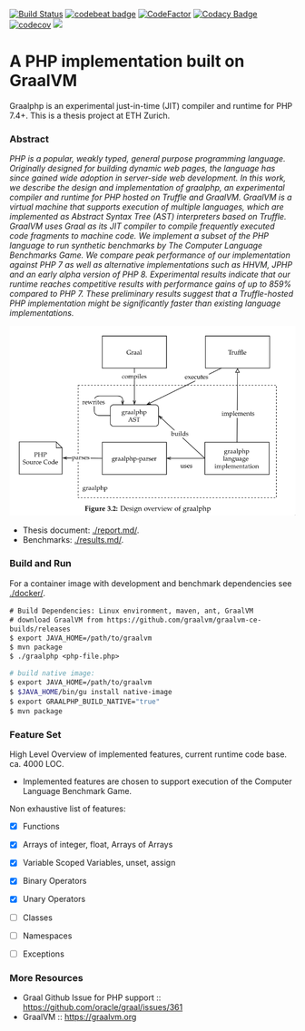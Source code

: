 [![Build Status](https://travis-ci.com/abertschi/graalphp.svg?branch=master)](https://travis-ci.com/abertschi/graalphp)
[![codebeat badge](https://codebeat.co/badges/2fc3ffd8-52b2-493b-a7fd-7f0faebe8c78)](https://codebeat.co/projects/github-com-abertschi-graalphp-master)
[![CodeFactor](https://www.codefactor.io/repository/github/abertschi/graalphp/badge)](https://www.codefactor.io/repository/github/abertschi/graalphp)
[![Codacy Badge](https://api.codacy.com/project/badge/Grade/0f1a558135e241aeb94b650db93ff714)](https://www.codacy.com/manual/abertschi/graalphp?utm_source=github.com&amp;utm_medium=referral&amp;utm_content=abertschi/graalphp&amp;utm_campaign=Badge_Grade)
[![codecov](https://codecov.io/gh/abertschi/graalphp/branch/master/graph/badge.svg)](https://codecov.io/gh/abertschi/graalphp)
[![](https://img.shields.io/github/last-commit/abertschi/graalphp)]()

# A PHP implementation built on GraalVM
Graalphp is an experimental just-in-time (JIT) compiler and runtime
for PHP 7.4+. This is a thesis project at ETH Zurich.

### Abstract
  _PHP is a popular, weakly typed, general purpose programming
  language. Originally designed for building dynamic web pages, the
  language has since gained wide adoption in server-side web
  development.  In this work, we describe the design and
  implementation of graalphp, an experimental compiler and
  runtime for PHP hosted on Truffle and GraalVM. GraalVM is a virtual
  machine that supports execution of multiple languages, which are
  implemented as Abstract Syntax Tree (AST) interpreters based on
  Truffle. GraalVM uses Graal as its JIT compiler to compile
  frequently executed code fragments to machine code.  We implement a
  subset of the PHP language to run synthetic benchmarks by
  The Computer Language Benchmarks Game. We compare peak
  performance of our implementation against PHP 7 as well as
  alternative implementations such as HHVM, JPHP and an early alpha
  version of PHP 8. Experimental results indicate that our runtime
  reaches competitive results with performance gains of up to 859%
  compared to PHP 7. These preliminary results
  suggest that a Truffle-hosted PHP implementation might be
  significantly faster than existing language implementations._

<p align="center">
    <img src="./benchmarks/evaluation/assets/report/image_2020-09-06_12-36-43.png" alt="fannkuchredux" width="600"/>
</p>

- Thesis document: [./report.md/](./report-thesis.md/).
- Benchmarks: [./results.md/](./results.md/).

### Build and Run
For a container image with development and benchmark dependencies see
[./docker/](./docker/).

```shell
# Build Dependencies: Linux environment, maven, ant, GraalVM
# download GraalVM from https://github.com/graalvm/graalvm-ce-builds/releases
$ export JAVA_HOME=/path/to/graalvm
$ mvn package
$ ./graalphp <php-file.php>
```

```sh
# build native image:
$ export JAVA_HOME=/path/to/graalvm
$ $JAVA_HOME/bin/gu install native-image
$ export GRAALPHP_BUILD_NATIVE="true"
$ mvn package
```

### Feature Set
High Level Overview of implemented features, current runtime code
base. ca. 4000 LOC.

- Implemented features are chosen to support execution of the Computer
  Language Benchmark Game.
  
Non exhaustive list of features:
+ [x] Functions
+ [X] Arrays of integer, float, Arrays of Arrays
+ [X] Variable Scoped Variables, unset, assign
+ [X] Binary Operators
+ [X] Unary Operators
+ [ ] Classes
+ [ ] Namespaces
+ [ ] Exceptions


### More Resources
- Graal Github Issue for PHP support :: https://github.com/oracle/graal/issues/361
- GraalVM :: https://graalvm.org
